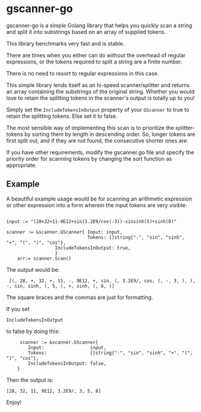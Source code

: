 # gscanner-go

gscanner-go is a simple Golang library that helps you quickly scan a string and split it into 
substrings based on an array of supplied tokens.
 
This library benchmarks very fast and is stable.

There are times when you either can do without the overhead of regular expressions, or the tokens required to 
split a string are a finite number.

There is no need to resort to regular expressions in this case.

This simple library lends itself as an hi-speed scanner/splitter and returns an array containing the substrings of the original
string. Whether you would love to retain the splitting tokens in the scanner's output is totally up to you! 

Simply set the ```IncludeTokensInOutput``` property of your ```GScanner``` to true to retain the splitting tokens.
Else set it to false.

The most sensible way of implementing this scan is to prioritize the splitter-tokens by sorting them by length in descending order.
So, longer tokens are first split out, and if they are not found, the consecutive shorter ones are.

If you have other requirements, modify the gscanner.go file and specify the priority order for scanning tokens by changing
the sort function as appropriate.



 ## Example

A beautiful example usage would be for scanning an arithmetic expression or other expression into a form wherein the input tokens are very visible:

```golang

input := "(28+32+11-9E12+sin(3.2E9/cos(-3))-sinsinh(5)+sinh(8)" 
	
scanner := &scanner.GScanner{ Input: input, 
                              Tokens: []string{"-", "sin", "sinh", "+", "(", ")", "cos"}, 
			      IncludeTokensInOutput: true, 
			      }
	arr:= scanner.Scan()
```
	



  The output would be:
  
  
  ```golang
   [(, 28, +, 32, +, 11, -, 9E12, +, sin, (, 3.2E9/, cos, (, -, 3, ), ), -, sin, sinh, (, 5, ), +, sinh, (, 8, )]
   ```



 

The square braces and the commas are just for formatting.

If you set 
```golang 
IncludeTokensInOutput
``` 
to false by doing this:

```golang
	 scanner := &scanner.GScanner{
		Input:                 input,
		Tokens:                []string{"-", "sin", "sinh", "+", "(", ")", "cos"},
		IncludeTokensInOutput: false,
	}
```
  
  Then the output is:
  
```golang
[28, 32, 11, 9E12, 3.2E9/, 3, 5, 8]
```


Enjoy!

